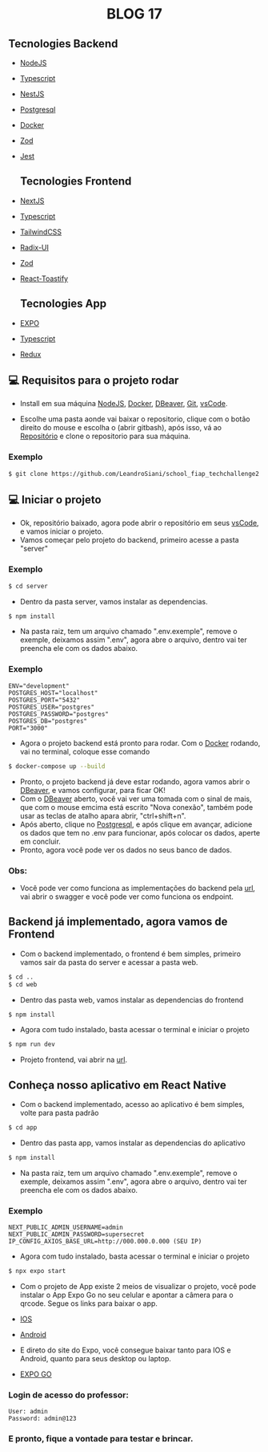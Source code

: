 <h1 align="center">
  BLOG 17
</p>



## Tecnologies Backend


- [NodeJS](https://nodejs.org)
- [Typescript](https://www.typescriptlang.org/)
- [NestJS](https://nestjs.com/)
- [Postgresql](https://www.postgresql.org/)
- [Docker](https://www.docker.com/)
- [Zod](https://zod.dev/)
- [Jest](https://jestjs.io/)

  ## Tecnologies Frontend
  

- [NextJS](https://nextjs.org/)
- [Typescript](https://www.typescriptlang.org/)
- [TailwindCSS](https://tailwindcss.com/)
- [Radix-UI](https://www.radix-ui.com/)
- [Zod](https://zod.dev/)
- [React-Toastify](https://www.npmjs.com/package/react-toastify)

  ## Tecnologies App
  

- [EXPO](https://expo.dev/)
- [Typescript](https://www.typescriptlang.org/)
- [Redux](https://redux-toolkit.js.org/)


## 💻 Requisitos para o projeto rodar

- Install em sua máquina [NodeJS](https://nodejs.org), [Docker](https://www.docker.com/), [DBeaver](https://dbeaver.io/), [Git](https://git-scm.com/), [vsCode](https://code.visualstudio.com/).

- Escolhe uma pasta aonde vai baixar o repositorio, clique com o botão direito do mouse e escolha o (abrir gitbash), após isso, vá ao [Repositório](https://github.com/LeandroSiani/school_fiap_techchallenge2) e clone o repositorio para sua máquina.

### Exemplo

```bash
$ git clone https://github.com/LeandroSiani/school_fiap_techchallenge2
````


## 💻 Iniciar o projeto

- Ok, repositório baixado, agora pode abrir o repositório em seus [vsCode](https://code.visualstudio.com/), e vamos iniciar o projeto.
- Vamos começar pelo projeto do backend, primeiro acesse a pasta "server"
  
### Exemplo

```bash
$ cd server
````

- Dentro da pasta server, vamos instalar as dependencias.

```bash
$ npm install
````

- Na pasta raiz, tem um arquivo chamado ".env.exemple", remove o exemple, deixamos assim ".env", agora abre o arquivo, dentro vai ter preencha ele com os dados abaixo.

### Exemplo

```http  
ENV="development"
POSTGRES_HOST="localhost"
POSTGRES_PORT="5432"
POSTGRES_USER="postgres"
POSTGRES_PASSWORD="postgres"
POSTGRES_DB="postgres"
PORT="3000"
```

- Agora o projeto backend está pronto para rodar. Com o [Docker](https://www.docker.com/) rodando, vai no terminal, coloque esse comando

```bash
$ docker-compose up --build
````

- Pronto, o projeto backend já deve estar rodando, agora vamos abrir o [DBeaver](https://dbeaver.io/), e vamos configurar, para ficar OK!
- Com o [DBeaver](https://dbeaver.io/) aberto, você vai ver uma tomada com o sinal de mais, que com o mouse emcima está escrito "Nova conexão", também pode usar as teclas de atalho apara abrir, "ctrl+shift+n".
- Após aberto, clique no [Postgresql](https://www.postgresql.org/), e após clique em avançar, adicione os dados que tem no .env para funcionar, após colocar os dados, aperte em concluir.
- Pronto, agora você pode ver os dados no seus banco de dados.

### Obs: 
- Você pode ver como funciona as implementações do backend pela [url](http://localhost:3000/api), vai abrir o swagger e você pode ver como funciona os endpoint.

## Backend já implementado, agora vamos de Frontend
- Com o backend implementado, o frontend é bem simples, primeiro vamos sair da pasta do server e acessar a pasta web.
  
```bash
$ cd ..
$ cd web
````

- Dentro das pasta web, vamos instalar as dependencias do frontend
  
```bash
$ npm install
````

- Agora com tudo instalado, basta acessar o terminal e iniciar o projeto

```bash
$ npm run dev
````

- Projeto frontend, vai abrir na [url](http://localhost:3001).


## Conheça nosso aplicativo em React Native
- Com o backend implementado, acesso ao aplicativo é bem simples, volte para pasta padrão
  
```bash
$ cd app
````

- Dentro das pasta app, vamos instalar as dependencias do aplicativo
  
```bash
$ npm install
````

- Na pasta raiz, tem um arquivo chamado ".env.exemple", remove o exemple, deixamos assim ".env", agora abre o arquivo, dentro vai ter preencha ele com os dados abaixo.

### Exemplo

```http  
NEXT_PUBLIC_ADMIN_USERNAME=admin
NEXT_PUBLIC_ADMIN_PASSWORD=supersecret
IP_CONFIG_AXIOS_BASE_URL=http://000.000.0.000 (SEU IP)
```

- Agora com tudo instalado, basta acessar o terminal e iniciar o projeto

```bash
$ npx expo start
````

- Com o projeto de App existe 2 meios de visualizar o projeto, você  pode instalar o App Expo Go no seu celular e apontar a câmera para o qrcode. Segue os links para baixar o app.
  
- [IOS](https://itunes.apple.com/app/apple-store/id982107779)
- [Android](https://play.google.com/store/apps/details?id=host.exp.exponent&referrer=www)

- E direto do site do Expo, você consegue baixar tanto para IOS e Android, quanto para seus desktop ou laptop.

- [EXPO GO](https://expo.dev/go)

### Login de acesso do professor: 
```http  
User: admin
Password: admin@123
```

### E pronto, fique a vontade para testar e brincar.
